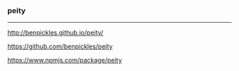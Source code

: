 ### peity
---

http://benpickles.github.io/peity/

https://github.com/benpickles/peity

https://www.npmjs.com/package/peity

```
```

```
```

```
```

